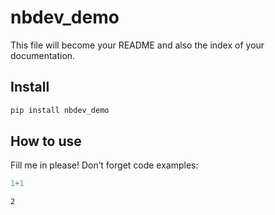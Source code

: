 # nbdev_demo

<!-- WARNING: THIS FILE WAS AUTOGENERATED! DO NOT EDIT! -->

This file will become your README and also the index of your
documentation.

## Install

``` sh
pip install nbdev_demo
```

## How to use

Fill me in please! Don’t forget code examples:

``` python
1+1
```

    2
